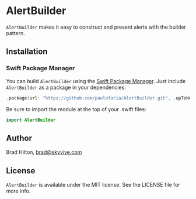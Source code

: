 # AlertBuilder

`AlertBuilder` makes it easy to construct and present alerts with the builder pattern.

## Installation

### Swift Package Manager
You can build `AlertBuilder` using the [Swift Package Manager](https://github.com/apple/swift-package-manager). Just include `AlertBuilder` as a package in your dependencies:

```swift
.package(url: "https://github.com/paulofaria/AlertBuilder.git", .upToNextMajor(from: "6.0.0")),
```

Be sure to import the module at the top of your .swift files:
```swift
import AlertBuilder
```
## Author

Brad Hilton, brad@skyvive.com

## License

`AlertBuilder` is available under the MIT license. See the LICENSE file for more info.
